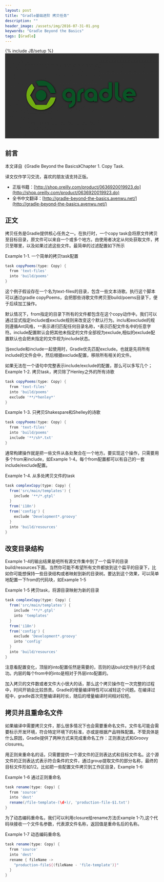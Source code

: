 ```yaml
---
layout: post
title: "Gradle基础进阶 拷贝任务"
description: ""
header_image: /assets/img/2016-07-31-01.png
keywords: "Gradle Beyond the Basics"
tags: [Gradle]
---
```

{% include JB/setup %}
![img](/assets/img/2016-07-31-01.png)

## 前言

本文译自《Gradle Beyond the Basics》Chapter 1. Copy Task.

译文仅作学习交流，喜欢的朋友请支持正版。

* 正版书籍：[http://shop.oreilly.com/product/0636920019923.do](http://shop.oreilly.com/product/0636920019923.do)
* 全书中文翻译：[http://gradle-beyond-the-basics.avenwu.net/](http://gradle-beyond-the-basics.avenwu.net/)

## 正文

拷贝任务是Gradle提供核心任务之一。在执行时，一个copy task会将原文件拷贝至目标目录，原文件可以来自一个或多个地方。由使用者决定从何处获取文件，拷贝至哪里，以及如果过滤这些文件。最简单的过滤配置如下所示

Example 1-1. 一个简单的拷贝task配置

```groovy
task copyPoems(type: Copy) {
  from 'text-files'
  into 'build/poems'
}
```

这个例子假设存在一个名为text-files的目录，包含一些文本诗歌。执行这个脚本可以通过gradle copyPoems，会把那些诗歌文件拷贝至build/poems目录下，便于后续加工操作。

默认情况下，from指定的目录下所有的文件都包含在这个copy动作中。我们可以通过显式指定include或exclude规则来改变这个默认行为。inclu和exclude的规则遵循Ant风格，`**`表示递归匹配任何目录名称，`*`表示匹配文件名中的任意字符。include配置默认会把其他未指定的文件全部视为exclude,相似的exclude配置默认也会把未指定的文件视为include状态。

当exclude和include一起使用时，Gradle优先匹配exclude。也就是先将所有include的文件会中，然后根据exclude配置，移除所有相关的文件。

如果无法在一个语句中完整表示include/exclude的配置，那么可以多写几个；
Example 1-2. 拷贝task，拷贝除了Henley之外的所有诗歌

```groovy
task copyPoems(type: Copy) {
  from 'text-files'
  into 'build/poems'
  exclude '**/*henley*'
}
```
Example 1-3. 只拷贝Shakespare和Shelley的诗歌

```groovy
task copyPoems(type: Copy) {
  from 'text-files'
  into 'build/poems'
  include '**/sh*.txt'
}
```
通常构建操作就是把一些文件从各处聚合在一个地方。要实现这个操作，只需要用多个from来include，如Example 1-4。每个from配置都可以有自己的一套include/exclude配置。

Example 1-4. 从多处拷贝文件的task

```groovy
task complexCopy(type: Copy) {
  from('src/main/templates') {
    include '**/*.gtpl'
  }
  from('i18n')
  from('config') {
    exclude 'Development*.groovy'
  }
  into 'build/resources'
}
```

## 改变目录结构

Example 1-4的输出结果是吧所有源文件集中到了一个扁平的目录build/resources下面。当然你可能不希望所有文件都放到这个扁平的目录下，比如你可能想保持一些目录结构或者映射到新的目录树。要达到这个效果，可以简单地配置一下from的代码块，如Example 1-5

Example 1-5 拷贝task，将源目录映射为新的目录

```groovy
task complexCopy(type: Copy) {
  from('src/main/templates') {
    include '**/*.gtpl'
    into 'templates'
  }
  from('i18n')
  from('config') {
    exclude 'Development*.groovy'
    into 'config'
  }
  into 'build/resources'
}
```

注意看配置变化，顶层的into配置任然是需要的，否则的话build文件执行不会成功。内层的每个from中的into是相对于外层into配置的。

加入拷贝的文件数或者文件大小很大的话，那么这个拷贝操作在一次完整的过程中，时间开销会比较昂贵。Gradle的增量编译特性可以减轻这个问题。在编译过程中，gradle首次完整编译耗时长，随后的增量编译时间相对较短。

## 拷贝并且重命名文件

如果编译中需要拷贝文件，那么很多情况下也会需要重命名文件。文件名可能会需要标示开发环境，符合特定环境下的标准，亦或是根据产品特殊配置。不管具体是什么原因，Gradle提供了两种方式来完成重命名工作：正则表达式和Groovy closures。

用正则来重命名的话，只需要提供一个源文件的正则表达式和目标文件名。这个源文件的正则表达式表示符合条件的文件，通过group提取文件的部分名称，最终的目标文件形如$1/$2。比如把一些配置文件拷贝到工作区目录，Example 1-6:

Example 1-6 通过正则重命名

```groovy
task rename(type: Copy) {
  from 'source'
  into 'dest'
  rename(/file-template-(\d+)/, 'production-file-$1.txt')
}
```

为了动态编码重命名，我们可以利用closure给rename方法(Example 1-7),这个代码块接收一个文件名参数，代表源文件名称，返回值是重命名后的名称。

Example 1-7 动态编码重命名

```groovy
task rename(type: Copy) {
  from 'source'
  into 'dest'
  rename { fileName ->
    "production-file${(fileName - 'file-template')}"
  } 
}
```
